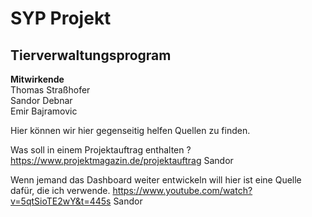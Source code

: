 # SYP Projekt
## Tierverwaltungsprogram

**Mitwirkende**\
Thomas Straßhofer\
Sandor Debnar\
Emir Bajramovic

Hier können wir hier gegenseitig helfen Quellen zu finden.

Was soll in einem Projektauftrag enthalten ? 
https://www.projektmagazin.de/projektauftrag
Sandor

Wenn jemand das Dashboard weiter entwickeln will hier ist eine Quelle dafür, die ich verwende. 
https://www.youtube.com/watch?v=5qtSioTE2wY&t=445s
Sandor